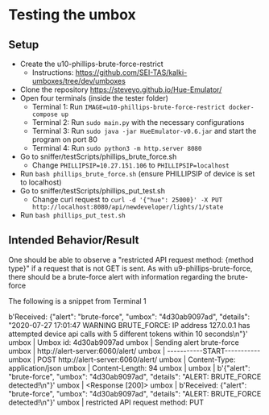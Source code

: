 # Testing the umbox
## Setup
- Create the u10-phillips-brute-force-restrict
	- Instructions: https://github.com/SEI-TAS/kalki-umboxes/tree/dev/umboxes
- Clone the repository https://steveyo.github.io/Hue-Emulator/
- Open four terminals (inside the tester folder)
	- Terminal 1: Run `IMAGE=u10-phillips-brute-force-restrict docker-compose up`
	- Terminal 2: Run `sudo main.py` with the necessary configurations
	- Terminal 3: Run `sudo java -jar HueEmulator-v0.6.jar` and start the program on port 80
	- Terminal 4: Run `sudo python3 -m http.server 8080`
- Go to sniffer/testScripts/phillips_brute_force.sh
	- Change `PHILLIPSIP=10.27.151.106` to `PHILLIPSIP=localhost` 
- Run `bash phillips_brute_force.sh` (ensure PHILLIPSIP of device is set to localhost)
- Go to sniffer/testScripts/phillips_put_test.sh
	- Change curl request to `curl -d '{"hue": 25000}' -X PUT http://localhost:8080/api/newdeveloper/lights/1/state`
- Run `bash phillips_put_test.sh`
 
## Intended Behavior/Result
One should be able to observe a "restricted API request method: {method type}" if a request that is not GET is sent. As with u9-phillips-brute-force, there should be a brute-force alert with information regarding the brute-force

The following is a snippet from Terminal 1

b'Received: {"alert": "brute-force", "umbox": "4d30ab9097ad", "details": "2020-07-27 17:01:47 WARNING  BRUTE_FORCE: IP address 127.0.0.1 has attempted device api calls with 5 different tokens within 10 seconds\\n"}'
umbox           | Umbox id: 4d30ab9097ad
umbox           | Sending alert brute-force
umbox           | http://alert-server:6060/alert/
umbox           | -----------START-----------
umbox           | POST http://alert-server:6060/alert/
umbox           | Content-Type: application/json
umbox           | Content-Length: 94
umbox           | 
umbox           | b'{"alert": "brute-force", "umbox": "4d30ab9097ad", "details": "ALERT: BRUTE_FORCE detected!\\n"}'
umbox           | <Response [200]>
umbox           | b'Received: {"alert": "brute-force", "umbox": "4d30ab9097ad", "details": "ALERT: BRUTE_FORCE detected!\\n"}'
umbox           | restricted API request method: PUT
